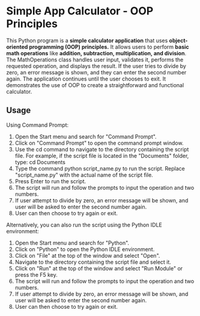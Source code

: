 # Simple App Calculator - OOP Principles

This Python program is a **simple calculator application** that uses **object-oriented programming (OOP) principles.** It allows users to perform **basic math operations** like **addition, subtraction, multiplication, and division**. The MathOperations class handles user input, validates it, performs the requested operation, and displays the result. If the user tries to divide by zero, an error message is shown, and they can enter the second number again. The application continues until the user chooses to exit. It demonstrates the use of OOP to create a straightforward and functional calculator.

## Usage
Using Command Prompt: 

1. Open the Start menu and search for "Command Prompt".
2. Click on "Command Prompt" to open the command prompt window.
3. Use the cd command to navigate to the directory containing the script file. For example, if the script file is located in the "Documents" folder, type: cd Documents
4. Type the command python script_name.py to run the script. Replace "script_name.py" with the actual name of the script file.
5. Press Enter to run the script.
6. The script will run and follow the prompts to input the operation and two numbers.
7. If user attempt to divide by zero, an error message will be shown, and user will be asked to enter the second number again.
8. User can then choose to try again or exit.

Alternatively, you can also run the script using the Python IDLE environment:

1. Open the Start menu and search for "Python".
2. Click on "Python" to open the Python IDLE environment.
3. Click on "File" at the top of the window and select "Open".
4. Navigate to the directory containing the script file and select it.
5. Click on "Run" at the top of the window and select "Run Module" or press the F5 key.
6. The script will run and follow the prompts to input the operation and two numbers.
7. If user attempt to divide by zero, an error message will be shown, and user will be asked to enter the second number again.
8. User can then choose to try again or exit.

